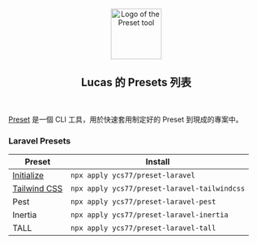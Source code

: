 <p align="center">
  <br />
  <a href="https://preset.dev">
    <img width="100" src="https://raw.githubusercontent.com/preset/cli/main/.github/assets/logo.svg" alt="Logo of the Preset tool">
  </a>
  <br />
</p>

<h2 align="center">Lucas 的 Presets 列表</h2>

<br />

[Preset](https://usepreset.dev/) 是一個 CLI 工具，用於快速套用制定好的 Preset 到現成的專案中。

### Laravel Presets

| Preset                                                              | Install                                      |
| ------------------------------------------------------------------- | -------------------------------------------- |
| [Initialize](https://github.com/ycs77/preset-laravel)               | `npx apply ycs77/preset-laravel`             |
| [Tailwind CSS](https://github.com/ycs77/preset-laravel-tailwindcss) | `npx apply ycs77/preset-laravel-tailwindcss` |
| Pest                                                                | `npx apply ycs77/preset-laravel-pest`        |
| Inertia                                                             | `npx apply ycs77/preset-laravel-inertia`     |
| TALL                                                                | `npx apply ycs77/preset-laravel-tall`        |

